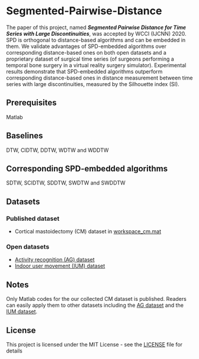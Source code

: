 # Segmented-Pairwise-Distance
The paper of this project, named ***Segmented Pairwise Distance for Time Series with Large Discontinuities***, was accepted by WCCI (IJCNN) 2020. SPD is orthogonal to distance-based algorithms and can be embedded in them. We validate advantages of SPD-embedded algorithms over corresponding distance-based ones on both open datasets and a proprietary dataset of surgical time series (of
surgeons performing a temporal bone surgery in a virtual reality surgery simulator). Experimental results demonstrate that SPD-embedded algorithms outperform corresponding distance-based ones in distance measurement between time series with large discontinuities, measured by the Silhouette index (SI).

## Prerequisites
Matlab

## Baselines
DTW, CIDTW, DDTW, WDTW and WDDTW

## Corresponding SPD-embedded algorithms
SDTW, SCIDTW, SDDTW, SWDTW and SWDDTW

## Datasets

### Published dataset
* Cortical mastoidectomy (CM) dataset in [workspace_cm.mat](workspace_cm.mat)

### Open datasets
* [Activity recognition (AG) dataset](http://archive.ics.uci.edu/ml/datasets/Activity+Recognition+from+Single+Chest-Mounted+Accelerometer)
* [Indoor user movement (IUM) dataset](http://archive.ics.uci.edu/ml/datasets/Indoor+User+Movement+Prediction+from+RSS+data)

## Notes

Only Matlab codes for the our collected CM dataset is published. Readers can easily apply them to other datasets including the [AG dataset](http://archive.ics.uci.edu/ml/datasets/Activity+Recognition+from+Single+Chest-Mounted+Accelerometer) and the [IUM dataset](http://archive.ics.uci.edu/ml/datasets/Indoor+User+Movement+Prediction+from+RSS+data).

## License
This project is licensed under the MIT License - see the [LICENSE](LICENSE) file for details
